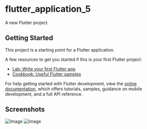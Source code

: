 # flutter_application_5

A new Flutter project.

## Getting Started

This project is a starting point for a Flutter application.

A few resources to get you started if this is your first Flutter project:

- [Lab: Write your first Flutter app](https://docs.flutter.dev/get-started/codelab)
- [Cookbook: Useful Flutter samples](https://docs.flutter.dev/cookbook)

For help getting started with Flutter development, view the
[online documentation](https://docs.flutter.dev/), which offers tutorials,
samples, guidance on mobile development, and a full API reference.


## Screenshots
![Image](https://github.com/user-attachments/assets/9084dcc2-667b-4ff1-87b8-552c4f903a6c)
![Image](https://github.com/user-attachments/assets/fbe546cf-96d7-4535-9e7b-5cd56c8ebb42)
